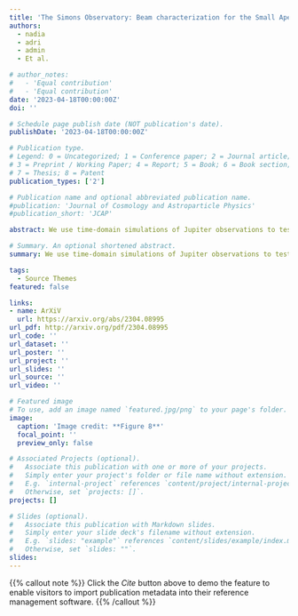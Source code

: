 ```yaml
---
title: 'The Simons Observatory: Beam characterization for the Small Aperture Telescopes'
authors: 
  - nadia 
  - adri  
  - admin
  - Et al.

# author_notes:
#   - 'Equal contribution'
#   - 'Equal contribution'
date: '2023-04-18T00:00:00Z'
doi: ''

# Schedule page publish date (NOT publication's date).
publishDate: '2023-04-18T00:00:00Z'

# Publication type.
# Legend: 0 = Uncategorized; 1 = Conference paper; 2 = Journal article;
# 3 = Preprint / Working Paper; 4 = Report; 5 = Book; 6 = Book section;
# 7 = Thesis; 8 = Patent
publication_types: ['2']

# Publication name and optional abbreviated publication name.
#publication: 'Journal of Cosmology and Astroparticle Physics'
#publication_short: 'JCAP'

abstract: We use time-domain simulations of Jupiter observations to test and develop a beam reconstruction pipeline for the Simons Observatory Small Aperture Telescopes. The method relies on a map maker that estimates and subtracts correlated atmospheric noise and a beam fitting code designed to compensate for the bias caused by the map maker. We test our reconstruction performance for four different frequency bands against various algorithmic parameters, atmospheric conditions and input beams. We additionally show the reconstruction quality as function of the number of available observations and investigate how different calibration strategies affect the beam uncertainty. For all of the cases considered, we find good agreement between the fitted results and the input beam model within a ~1.5% error for a multipole range l = 30 - 700.

# Summary. An optional shortened abstract.
summary: We use time-domain simulations of Jupiter observations to test and develop a beam reconstruction pipeline for the Simons Observatory Small Aperture Telescopes.

tags:
  - Source Themes
featured: false

links:
- name: ArXiV
  url: https://arxiv.org/abs/2304.08995
url_pdf: http://arxiv.org/pdf/2304.08995
url_code: ''
url_dataset: ''
url_poster: ''
url_project: ''
url_slides: ''
url_source: ''
url_video: ''

# Featured image
# To use, add an image named `featured.jpg/png` to your page's folder.
image:
  caption: 'Image credit: **Figure 8**'
  focal_point: ''
  preview_only: false

# Associated Projects (optional).
#   Associate this publication with one or more of your projects.
#   Simply enter your project's folder or file name without extension.
#   E.g. `internal-project` references `content/project/internal-project/index.md`.
#   Otherwise, set `projects: []`.
projects: []

# Slides (optional).
#   Associate this publication with Markdown slides.
#   Simply enter your slide deck's filename without extension.
#   E.g. `slides: "example"` references `content/slides/example/index.md`.
#   Otherwise, set `slides: ""`.
slides:
---
```


{{% callout note %}}
Click the _Cite_ button above to demo the feature to enable visitors to import publication metadata into their reference management software.
{{% /callout %}}

<!-- Supplementary notes can be added here, including [code and math](https://wowchemy.com/docs/content/writing-markdown-latex/). -->
